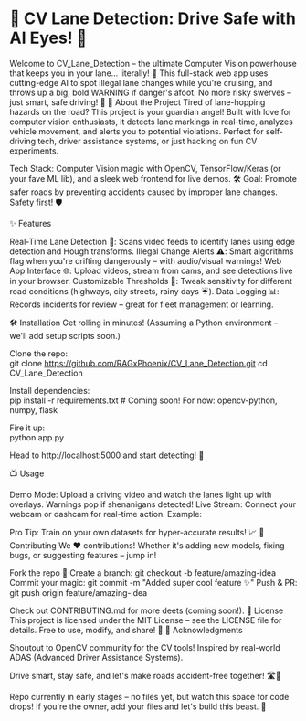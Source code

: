 

# 🚗 CV Lane Detection: Drive Safe with AI Eyes! 👀

Welcome to CV_Lane_Detection – the ultimate Computer Vision powerhouse that keeps you in your lane... literally! 🚦 This full-stack web app uses cutting-edge AI to spot illegal lane changes while you're cruising, and throws up a big, bold WARNING if danger's afoot. No more risky swerves – just smart, safe driving! 🌟
📝 About the Project
Tired of lane-hopping hazards on the road? This project is your guardian angel! Built with love for computer vision enthusiasts, it detects lane markings in real-time, analyzes vehicle movement, and alerts you to potential violations. Perfect for self-driving tech, driver assistance systems, or just hacking on fun CV experiments.

Tech Stack: Computer Vision magic with OpenCV, TensorFlow/Keras (or your fave ML lib), and a sleek web frontend for live demos. 🛠️
Goal: Promote safer roads by preventing accidents caused by improper lane changes. Safety first! 🛡️

✨ Features

Real-Time Lane Detection 🎥: Scans video feeds to identify lanes using edge detection and Hough transforms.
Illegal Change Alerts ⚠️: Smart algorithms flag when you're drifting dangerously – with audio/visual warnings!
Web App Interface 🌐: Upload videos, stream from cams, and see detections live in your browser.
Customizable Thresholds 🔧: Tweak sensitivity for different road conditions (highways, city streets, rainy days ☔).
Data Logging 📊: Records incidents for review – great for fleet management or learning.

🛠️ Installation
Get rolling in minutes! (Assuming a Python environment – we'll add setup scripts soon.)

Clone the repo:  
git clone https://github.com/RAGxPhoenix/CV_Lane_Detection.git
cd CV_Lane_Detection


Install dependencies:  
pip install -r requirements.txt  # Coming soon! For now: opencv-python, numpy, flask


Fire it up:  
python app.py

Head to http://localhost:5000 and start detecting! 🚀


📺 Usage

Demo Mode: Upload a driving video and watch the lanes light up with overlays. Warnings pop if shenanigans detected!
Live Stream: Connect your webcam or dashcam for real-time action.
Example:

Pro Tip: Train on your own datasets for hyper-accurate results! 📈
🤝 Contributing
We ❤️ contributions! Whether it's adding new models, fixing bugs, or suggesting features – jump in!

Fork the repo 🍴
Create a branch: git checkout -b feature/amazing-idea
Commit your magic: git commit -m "Added super cool feature ✨"
Push & PR: git push origin feature/amazing-idea

Check out CONTRIBUTING.md for more deets (coming soon!).
📜 License
This project is licensed under the MIT License – see the LICENSE file for details. Free to use, modify, and share! 📄
🌟 Acknowledgments

Shoutout to OpenCV community for the CV tools!
Inspired by real-world ADAS (Advanced Driver Assistance Systems).

Drive smart, stay safe, and let's make roads accident-free together! 🛣️💪

Repo currently in early stages – no files yet, but watch this space for code drops! If you're the owner, add your files and let's build this beast. 🚀
